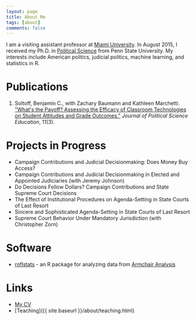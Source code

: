 ```yaml
---
layout: page
title: About Me
tags: [about]
comments: false
---
```


I am a visiting assistant professor at [Miami University](http://miamioh.edu/cas/academics/departments/political-science/index.html). In August 2015, I received my Ph.D. in [Political Science](http://polisci.la.psu.edu/) from Penn State University. My interests include American politics, judicial politics, machine learning, and statistics in R.


Publications
=================

1. Soltoff, Benjamin C., with Zachary Baumann and Kathleen Marchetti. ["What's the Payoff? Assessing the Efficacy of Classroom Technologies on Student Attitudes and Grade Outcomes."](http://www.tandfonline.com/doi/abs/10.1080/15512169.2015.1047104) *Journal of Political Science Education*, 11(3).

Projects in Progress
=================

* Campaign Contributions and Judicial Decisionmaking: Does Money Buy Access?
* Campaign Contributions and Judicial Decisionmaking in Elected and Appointed Judiciaries (with Jeremy Johnson)
* Do Decisions Follow Dollars? Campaign Contributions and State Supreme Court Decisions
* The Effect of Institutional Procedures on Agenda-Setting in State Courts of Last Resort
* Sincere and Sophisticated Agenda-Setting in State Courts of Last Resort
* Supreme Court Behavior Under Mandatory Jurisdiction (with Christopher Zorn)

Software
=================

* [rnflstats](https://github.com/bensoltoff/rnflstats) - an R package for analyzing data from [Armchair Analysis](http://armchairanalysis.com/index.php)

Links
=================

* [My CV](https://drive.google.com/file/d/0ByLziL7vt0rqOFQ3VTRjMm9ubTA/view?usp=sharing)
* [Teaching]({{ site.baseurl }}/about/teaching.html)

